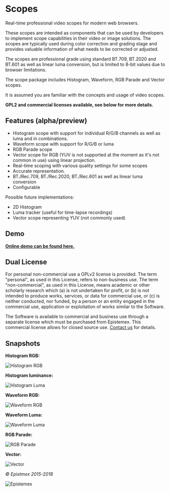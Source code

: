 ﻿Scopes
======

Real-time professional video scopes for modern web browsers.

These scopes are intended as components that can be used by developers
to implement scope capabilities in their video or image solutions. The 
scopes are typically used during color correction and grading stage and 
provides valuable information of what needs to be corrected or adjusted.

The scopes are professional grade using standard BT.709, BT.2020 and BT.601 
as well as linear luma conversion, but is limited to 8-bit values due to 
browser limitations.

The scope package includes Histogram, Waveform, RGB Parade and Vector scopes.

It is assumed you are familiar with the concepts and usage of video scopes.

**GPL2 and commercial licenses available, see below for more details.**


Features (alpha/preview)
--------

- Histogram scope with support for individual R/G/B channels as well as luma and in combinations.
- Waveform scope with support for R/G/B or luma
- RGB Parade scope
- Vector scope for RGB (YUV is not supported at the moment as it's not common in use) using linear projection.
- Real-time scoping with various quality settings for some scopes
- Accurate representation.
- BT./Rec.709, BT./Rec.2020, BT./Rec.601 as well as linear luma conversion
- Configurable

Possible future implementations:
- 2D Histogram
- Luma tracker (useful for time-lapse recordings)
- Vector scope representing YUV (not commonly used)


Demo
----

**[Online demo can be found here.](http://epistemex.github.io/scopes/test_vid.html)**


Dual License
------------

For personal non-commercial use a GPLv2 license is provided. The term "personal", as used in this License, refers to 
non-business use. The term "non-commercial", as used in this License, means academic or other scholarly research which (a) is not 
undertaken for profit, or (b) is not intended to produce works, services, or data for commercial use, or (c) is neither conducted, 
nor funded, by a person or an entity engaged in the commercial use, application or exploitation of works similar to the Software.

The Software is available to commercial and business use through a separate license which must be purchased from Epistemex. This
commercial license allows for closed source use. [Contact us](mailto:github@epistemex.com) for details.


Snapshots
---------

**Histogram RGB:**

![Histogram RGB](https://i.imgur.com/nuNJpK5.png)

**Histogram luminance:**

![Histogram Luma](https://i.imgur.com/oW3ah2M.png)

**Waveform RGB:**

![Waveform RGB](https://i.imgur.com/t5wb9Xy.png)

**Waveform Luma:**

![Waveform Luma](https://i.imgur.com/Gn4KQTW.png)

**RGB Parade:**

![RGB Parade](https://i.imgur.com/rveApq5.png)

**Vector:**

![Vector](https://i.imgur.com/Pl3N8N7.png)


*&copy; Epistmex 2015-2018*
 
![Epistemex](http://i.imgur.com/GP6Q3v8.png)
